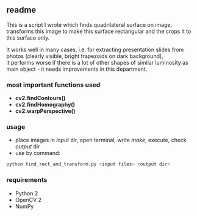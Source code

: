 ## readme

This is a script I wrote which finds quadrilateral surface on image, 
transforms this image to make this surface rectangular 
and the crops it to this surface only. 

It works well in many cases, i.e. for extracting presentation slides 
from photos (clearly visible, bright trapezoids on dark background),  
it performs worse if there is a lot of other shapes of similar luminosity 
as main object - it needs improvements in this department.

### most important functions used

* **cv2.findContours()** 
* **cv2.findHomography()**
* **cv2.warpPerspective()**

### usage

* place images in *input* dir, open terminal, write *make*, execute, check *output* dir
* use by command:
```bash
python find_rect_and_transform.py <input files> <output dir>
```

### requirements

* Python 2
* OpenCV 2
* NumPy
